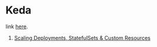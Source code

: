 # Keda
link [here](https://keda.sh/).

1. [Scaling Deployments, StatefulSets & Custom Resources](https://keda.sh/docs/2.11/concepts/scaling-deployments/)
